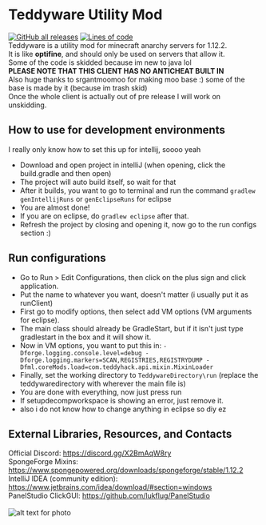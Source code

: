 # Teddyware Utility Mod
[![GitHub all releases](https://img.shields.io/github/downloads/ChompChompDead/Teddyware/total?color=32CD32&style=flat-square)](https://github.com/ChompChompDead/Teddyware/releases)
[![Lines of code](https://img.shields.io/tokei/lines/github/ChompChompDead/Teddyware?color=32CD32&style=flat-square)](https://github.com/ChompChompDead/Teddyhack/tree/master/src/main/java/com/teddyware) <br>
Teddyware is a utility mod for minecraft anarchy servers for 1.12.2. <br>
It is like **optifine**, and should only be used on servers that allow it. <br>
Some of the code is skidded because im new to java lol <br>
**PLEASE NOTE THAT THIS CLIENT HAS NO ANTICHEAT BUILT IN** <br>
Also huge thanks to srgantmoomoo for making moo base :) some of the base is made by it (because im trash skid) <br>
Once the whole client is actually out of pre release I will work on unskidding. <br>
## How to use for development environments
I really only know how to set this up for intellij, soooo yeah <br>
- Download and open project in intelliJ (when opening, click the build.gradle and then open) <br>
- The project will auto build itself, so wait for that <br>
- After it builds, you want to go to terminal and run the command `gradlew genIntellijRuns` or `genEclipseRuns` for eclipse <br>
- You are almost done! <br>
- If you are on eclipse, do `gradlew eclipse` after that. <br>
- Refresh the project by closing and opening it, now go to the run configs section :) <br>
## Run configurations
- Go to Run > Edit Configurations, then click on the plus sign and click application. <br>
- Put the name to whatever you want, doesn't matter (i usually put it as runClient) <br>
- First go to modify options, then select add VM options (VM arguments for eclipse). <br>
- The main class should already be GradleStart, but if it isn't just type gradlestart in the box and it will show it. <br>
- Now in VM options, you want to put this in: `-Dforge.logging.console.level=debug -Dforge.logging.markers=SCAN,REGISTRIES,REGISTRYDUMP -Dfml.coreMods.load=com.teddyhack.api.mixin.MixinLoader` <br>
- Finally, set the working directory to `TeddywareDirectory\run` (replace the teddywaredirectory with wherever the main file is) <br>
- You are done with everything, now just press run <br>
- If setupdecompworkspace is showing an error, just remove it.
- also i do not know how to change anything in eclipse so diy ez <br>
## External Libraries, Resources, and Contacts
Official Discord: https://discord.gg/X2BmAqW8ry <br>
SpongeForge Mixins: https://www.spongepowered.org/downloads/spongeforge/stable/1.12.2 <br>
IntelliJ IDEA (community edition): https://www.jetbrains.com/idea/download/#section=windows <br>
PanelStudio ClickGUI: https://github.com/lukflug/PanelStudio <br>
<br>
![alt text for photo](https://cdn.discordapp.com/attachments/807282463512592445/821552314824654848/maybe_1_2.jpg)